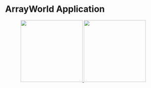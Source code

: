 # ArrayWorld Application
<p align="center">
  <a href="https://play.google.com/store/apps/details?id=com.kiloo.subwaysurf">
    <img src="https://upload.wikimedia.org/wikipedia/commons/7/78/Google_Play_Store_badge_EN.svg" width="200">
  </a>
  <a href="https://apps.apple.com/app/id512939461">
    <img src="https://developer.apple.com/assets/elements/badges/download-on-the-app-store.svg" width="200">
  </a>
</p>
